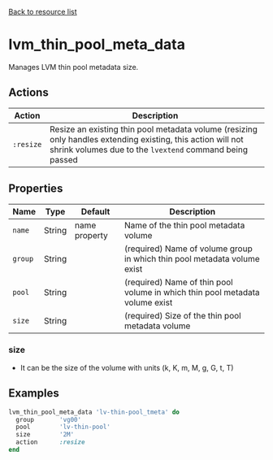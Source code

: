 [Back to resource list](../README.md#resources)

# lvm_thin_pool_meta_data

Manages LVM thin pool metadata size.

## Actions

| Action    | Description                                                                                                                                                            |
| --------- | ---------------------------------------------------------------------------------------------------------------------------------------------------------------------- |
| `:resize` | Resize an existing thin pool metadata volume (resizing only handles extending existing, this action will not shrink volumes due to the `lvextend` command being passed |

## Properties

| Name    | Type   | Default       | Description                                                                  |
| ------- | ------ | ------------- | ---------------------------------------------------------------------------- |
| `name`  | String | name property | Name of the thin pool metadata volume                                        |
| `group` | String |               | (required) Name of volume group in which thin pool metadata volume exist     |
| `pool`  | String |               | (required) Name of thin pool volume in which thin pool metadata volume exist |
| `size`  | String |               | (required) Size of the thin pool metadata volume                             |

### size

- It can be the size of the volume with units (k, K, m, M, g, G, t, T)

## Examples

```ruby
lvm_thin_pool_meta_data 'lv-thin-pool_tmeta' do
  group       'vg00'
  pool        'lv-thin-pool'
  size        '2M'
  action      :resize
end
```
